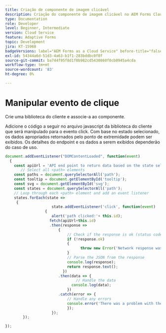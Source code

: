 ```yaml
---
title: Criação de componente de imagem clicável
description: Criação do componente de imagem clicável no AEM Forms Cloud Service
type: Documentation
role: Developer
level: Beginner, Intermediate
version: Cloud Service
feature: Adaptive Forms
topic: Development
jira: KT-15968
badgeVersions: label="AEM Forms as a Cloud Service" before-title="false"
exl-id: 54344a6d-51d3-4a63-b1f1-283bddbc0f8f
source-git-commit: ba744f95f8d1f0b982cd5430860f0cb0945a4cda
workflow-type: tm+mt
source-wordcount: '83'
ht-degree: 0%

---
```


# Manipular evento de clique

Crie uma biblioteca do cliente e associe-a ao componente.

Adicione o código a seguir no arquivo javascript da biblioteca do cliente que será manipulado para o evento click.
Com base no estado selecionado, os dados apropriados retornados pelo ponto de extremidade podem ser exibidos. Os detalhes do endpoint e os dados a serem exibidos dependerão do caso de uso.



```javascript
document.addEventListener("DOMContentLoaded", function(event)
  {
    const apiUrl = 'API end point to return data based on the state selected';
       // Select all <path> elements
    const paths = document.querySelectorAll('path');
    const tooltip = document.getElementById('tooltip');
    const svg = document.getElementById('svg');
    const states = document.querySelectorAll('path');
    // Loop through each <path> element and add an event listener
    states.forEach(state =>
     {
                     state.addEventListener('click', function(event)
                  {
                     alert('path clicked:'+ this.id);
                    fetch(apiUrl+this.id)
                    .then(response =>
                        {
                            // Check if the response is ok (status code in the range 200-299)
                            if (!response.ok)
                            {
                                  throw new Error('Network response was not ok ' + response.statusText);
                            }
                            // Parse the JSON from the response
                            console.log(response);
                            return response.text();
                          })
                        .then(data => {
                                // Handle the data
                              console.log(data);
                            })
                        .catch(error => {
                            // Handle any errors
                            console.error('There was a problem with the fetch operation:', error);
                            });
                     });
        });

});
```
